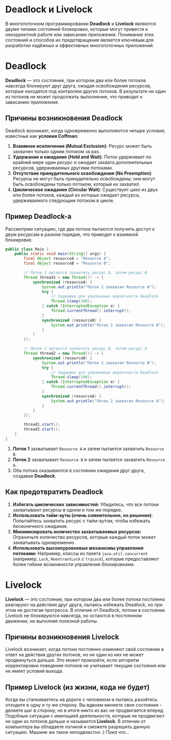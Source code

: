 # Deadlock и Livelock

В многопоточном программировании **Deadlock** и **Livelock** являются двумя типами состояний блокировки, которые могут
привести к некорректной работе или зависанию приложения. Понимание этих состояний и способов их предотвращения является
ключевым для разработки надёжных и эффективных многопоточных приложений.

# Deadlock

**Deadlock** — это состояние, при котором два или более потоков навсегда блокируют друг друга, ожидая освобождения
ресурсов, которые находятся под контролем других потоков. В результате ни один из потоков не может продолжить
выполнение, что приводит к зависанию приложения.

## Причины возникновения Deadlock

Deadlock возникает, когда одновременно выполняются четыре условия, известные как **условия Coffman**:

1. **Взаимное исключение (Mutual Exclusion)**: Ресурс может быть захвачен только одним потоком за раз.
2. **Удержание и ожидание (Hold and Wait)**: Поток удерживает по крайней мере один ресурс и ожидает захвата
   дополнительных ресурсов, удерживаемых другими потоками.
3. **Отсутствие принудительного освобождения (No Preemption)**: Ресурсы не могут быть принудительно освобождены; они
   могут быть освобождены только потоком, который их захватил.
4. **Циклическое ожидание (Circular Wait)**: Существует цикл из двух или более потоков, каждый из которых ожидает
   ресурса, удерживаемого следующим потоком в цикле.

## Пример Deadlock-а

Рассмотрим ситуацию, где два потока пытаются получить доступ к двум ресурсам в разном порядке, что приводит к взаимной
блокировке.

```java
public class Main {
    public static void main(String[] args) {
        final Object resourceA = "Resource A";
        final Object resourceB = "Resource B";

        // Поток 1 пытается захватить ресурс A, затем ресурс B
        Thread thread1 = new Thread(() -> {
            synchronized (resourceA) {
                System.out.println("Поток 1 захватил Resource A");
                try {
                    // Задержка для увеличения вероятности Deadlock
                    Thread.sleep(100);
                } catch (InterruptedException e) {
                    Thread.currentThread().interrupt();
                }
                synchronized (resourceB) {
                    System.out.println("Поток 1 захватил Resource B");
                }
            }
        });

        // Поток 2 пытается захватить ресурс B, затем ресурс A
        Thread thread2 = new Thread(() -> {
            synchronized (resourceB) {
                System.out.println("Поток 2 захватил Resource B");
                try {
                    // Задержка для увеличения вероятности Deadlock
                    Thread.sleep(100);
                } catch (InterruptedException e) {
                    Thread.currentThread().interrupt();
                }
                synchronized (resourceA) {
                    System.out.println("Поток 2 захватил Resource A");
                }
            }
        });

        thread1.start();
        thread2.start();
    }
}
```

1. **Поток 1** захватывает ```Resource A``` и затем пытается захватить ```Resource B```.
2. **Поток 2** захватывает ```Resource B``` и затем пытается захватить ```Resource A```.
3. Оба потока оказываются в состоянии ожидания друг друга, создавая **Deadlock**.

## Как предотвратить Deadlock

1. **Избегать циклических зависимостей:** Убедитесь, что все потоки захватывают ресурсы в одном и том же порядке.
2. **Использовать тайм-ауты (очень сомнительное, но решение)**: Попытайтесь захватить ресурс с тайм-аутом, чтобы
   избежать бесконечного ожидания.
3. **Минимизировать количество захватываемых ресурсов:** Ограничьте количество ресурсов, которые каждый поток может
   захватывать одновременно.
4. **Использовать высокоуровневые механизмы управления потоками:** Например, классы из
   пакета ```java.util.concurrent``` (например, ```Lock```, ```ReentrantLock``` с ```tryLock```), которые предоставляют
   более гибкие возможности управления блокировками.

# Livelock

**Livelock** — это состояние, при котором два или более потока постоянно реагируют на действия друг друга, пытаясь
избежать Deadlock, но при этом не достигая прогресса. В отличие от Deadlock, потоки в состоянии Livelock не блокируются
навсегда, но остаются в постоянном движении, не выполняя полезной работы.

## Причины возникновения Livelock

Livelock возникает, когда потоки постоянно изменяют своё состояние в ответ на действия других потоков, но ни один из них
не может продвинуться дальше. Это может произойти, если алгоритм корректировки поведения потоков не учитывает текущие
состояния или не имеет условий выхода.

## Пример Livelock (из жизни, кода не будет)

Когда вы сталкиваетесь на дороге с человеком и пытаясь разойтись отходите в одну и ту же сторону. Вы вдвоем меняете свое
состояние - делаете шаг в сторону, но в итоге никто из вас не продвигается вперед. Подобные ситуации с имитацией
деятельности, которые не продвигают не один из потоков дальше и называется **Livelock**. В отличии от компьютера вы
обладаете логикой и сможете разрешить данную ситуацию. Машине же такое неподвластно :) _Пока что..._






